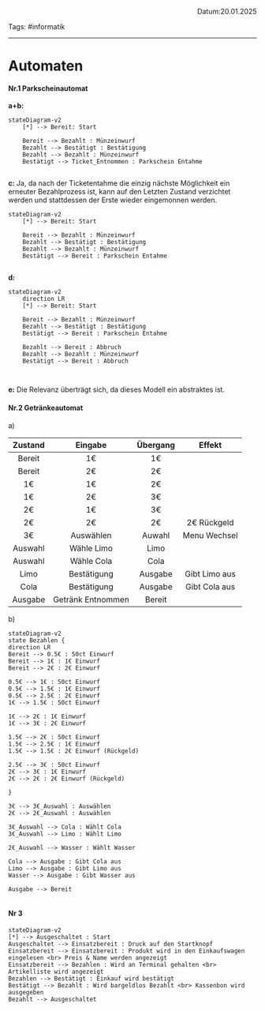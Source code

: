 <p align="right">Datum:20.01.2025</p>

Tags: #informatik 

---

# Automaten

#### Nr.1  Parkscheinautomat

**a+b:**

```mermaid
stateDiagram-v2
    [*] --> Bereit: Start

    Bereit --> Bezahlt : Münzeinwurf
    Bezahlt --> Bestätigt : Bestätigung
    Bezahlt --> Bezahlt : Münzeinwurf
    Bestätigt --> Ticket_Entnommen : Parkschein Entahme
    
```

**c:**
Ja, da nach der Ticketentahme die einzig nächste Möglichkeit ein erneuter Bezahlprozess ist, kann auf den Letzten Zustand verzichtet werden und stattdessen der Erste wieder eingemonnen werden.


```mermaid
stateDiagram-v2
    [*] --> Bereit: Start

    Bereit --> Bezahlt : Münzeinwurf
    Bezahlt --> Bestätigt : Bestätigung
    Bezahlt --> Bezahlt : Münzeinwurf
    Bestätigt --> Bereit : Parkschein Entahme
    
```


**d:**

```mermaid
stateDiagram-v2
	direction LR
    [*] --> Bereit: Start

    Bereit --> Bezahlt : Münzeinwurf
    Bezahlt --> Bestätigt : Bestätigung
	Bestätigt --> Bereit : Parkschein Entahme

	Bezahlt --> Bereit : Abbruch
	Bezahlt --> Bezahlt : Münzeinwurf
    Bestätigt --> Bereit : Abbruch

    
```

**e:**
Die Relevanz überträgt sich, da dieses Modell ein abstraktes ist.


#### Nr.2 Getränkeautomat


a)

Zustand | Eingabe | Übergang | Effekt
:-:|:-:|:-:|:-:
Bereit|1€|1€
Bereit|2€|2€
1€|1€|2€
1€|2€|3€
2€|1€|3€
2€|2€|2€|2€ Rückgeld
3€|Auswählen|Auwahl|Menu Wechsel
Auswahl|Wähle Limo|Limo
Auswahl|Wähle Cola|Cola
Limo | Bestätigung | Ausgabe | Gibt Limo aus
Cola | Bestätigung | Ausgabe | Gibt Cola aus
Ausgabe | Getränk Entnommen | Bereit

b)

```mermaid
stateDiagram-v2
state Bezahlen {
direction LR
Bereit --> 0.5€ : 50ct Einwurf
Bereit --> 1€ : 1€ Einwurf
Bereit --> 2€ : 2€ Einwurf

0.5€ --> 1€ : 50ct Einwurf
0.5€ --> 1.5€ : 1€ Einwurf
0.5€ --> 2.5€ : 2€ Einwurf
1€ --> 1.5€ : 50ct Einwurf

1€ --> 2€ : 1€ Einwurf
1€ --> 3€ : 2€ Einwurf

1.5€ --> 2€ : 50ct Einwurf
1.5€ --> 2.5€ : 1€ Einwurf
1.5€ --> 1.5€ : 2€ Einwurf (Rückgeld)

2.5€ --> 3€ : 50ct Einwurf
2€ --> 3€ : 1€ Einwurf
2€ --> 2€ : 2€ Einwurf (Rückgeld)

}

3€ --> 3€_Auswahl : Auswählen
2€ --> 2€_Auswahl : Auswählen

3€_Auswahl --> Cola : Wählt Cola
3€_Auswahl --> Limo : Wählt Limo

2€_Auswahl --> Wasser : Wählt Wasser

Cola --> Ausgabe : Gibt Cola aus
Limo --> Ausgabe : Gibt Limo aus
Wasser --> Ausgabe : Gibt Wasser aus

Ausgabe --> Bereit


``` 


#### Nr 3

```mermaid
stateDiagram-v2
[*] --> Ausgeschaltet : Start
Ausgeschaltet --> Einsatzbereit : Druck auf den Startknopf
Einsatzbereit --> Einsatzbereit : Produkt wird in den Einkaufswagen eingelesen <br> Preis & Name werden angezeigt 
Einsatzbereit --> Bezahlen : Wird an Terminal gehalten <br> Artikelliste wird angezeigt
Bezahlen --> Bestätigt : Einkauf wird bestätigt
Bestätigt --> Bezahlt : Wird bargeldlos Bezahlt <br> Kassenbon wird ausgegeben
Bezahlt --> Ausgeschaltet
``` 